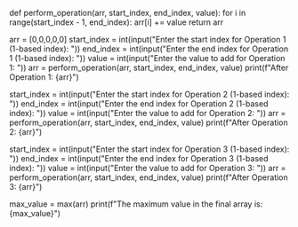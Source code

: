 def perform_operation(arr, start_index, end_index, value):
    for i in range(start_index - 1, end_index):
        arr[i] += value
    return arr


arr = [0,0,0,0,0]
start_index = int(input("Enter the start index for Operation 1 (1-based index): "))
end_index = int(input("Enter the end index for Operation 1 (1-based index): "))
value = int(input("Enter the value to add for Operation 1: "))
arr = perform_operation(arr, start_index, end_index, value)
print(f"After Operation 1: {arr}")

start_index = int(input("Enter the start index for Operation 2 (1-based index): "))
end_index = int(input("Enter the end index for Operation 2 (1-based index): "))
value = int(input("Enter the value to add for Operation 2: "))
arr = perform_operation(arr, start_index, end_index, value)
print(f"After Operation 2: {arr}")

start_index = int(input("Enter the start index for Operation 3 (1-based index): "))
end_index = int(input("Enter the end index for Operation 3 (1-based index): "))
value = int(input("Enter the value to add for Operation 3: "))
arr = perform_operation(arr, start_index, end_index, value)
print(f"After Operation 3: {arr}")

max_value = max(arr)
print(f"The maximum value in the final array is: {max_value}")
